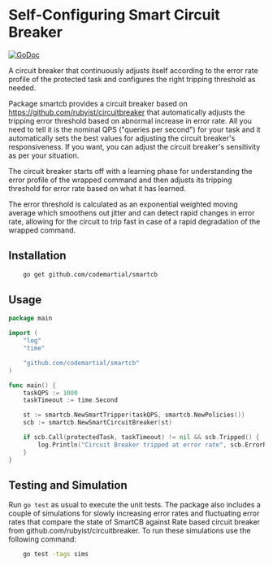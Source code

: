 # Self-Configuring Smart Circuit Breaker

[![GoDoc](https://godoc.org/github.com/codemartial/smartcb?status.svg)](https://godoc.org/github.com/codemartial/smartcb)

A circuit breaker that continuously adjusts itself according to the error rate profile of the protected task and configures the right tripping threshold as needed.

Package smartcb provides a circuit breaker based on https://github.com/rubyist/circuitbreaker that automatically adjusts the tripping error threshold based on abnormal increase in error rate. All you need to tell it is the nominal QPS ("queries per second") for your task and it automatically sets the best values for adjusting the circuit breaker's responsiveness. If you want, you can adjust the circuit breaker's sensitivity as per your situation.

The circuit breaker starts off with a learning phase for understanding the error profile of the wrapped command and then adjusts its tripping threshold for error rate based on what it has learned.

The error threshold is calculated as an exponential weighted moving average which smoothens out jitter and can detect rapid changes in error rate, allowing for the circuit to trip fast in case of a rapid degradation of the wrapped command.

## Installation
```sh
    go get github.com/codemartial/smartcb
```

## Usage
```go
package main

import (
	"log"
	"time"

	"github.com/codemartial/smartcb"
)

func main() {
	taskQPS := 1000
	taskTimeout := time.Second

	st := smartcb.NewSmartTripper(taskQPS, smartcb.NewPolicies())
	scb := smartcb.NewSmartCircuitBreaker(st)

	if scb.Call(protectedTask, taskTimeout) != nil && scb.Tripped() {
		log.Println("Circuit Breaker tripped at error rate", scb.ErrorRate(), "Normal error rate was ", st.LearnedRate())
	}
}
```

## Testing and Simulation
Run `go test` as usual to execute the unit tests. The package also includes a couple of simulations for slowly increasing error rates and fluctuating error rates that compare the state of SmartCB against Rate based circuit breaker from github.com/rubyist/circuitbreaker. To run these simulations use the following command:
```sh
    go test -tags sims
```